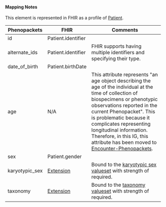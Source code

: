 #### Mapping Notes

This element is represented in FHIR as a profile of [Patient](https://www.hl7.org/fhir/patient.html). 

| Phenopackets    | FHIR                                                                      | Comments                                                                                       |
| --------------- | ------------------------------------------------------------------------- | ---------------------------------------------------------------------------------------------- |
| id              | Patient.identifier                                                        |                                                                                                |
| alternate_ids   | Patient.identifier                                                        | FHIR supports having multiple identifiers and specifying their type.                           |
| date\_of\_birth | Patient.birthDate                                                         |                                                                                                |
| age             | N/A                                                                       | This attribute represents "an age object describing the age of the individual at the time of collection of biospecimens or phenotypic observations reported in the current Phenopacket". This is problematic because it complicates representing longitudinal information. Therefore, in this IG, this attribute has been moved to [Encounter-Phenopackets](StructureDefinition-Encounter-Phenopackets.html). |
| sex             | Patient.gender                                                            |                                                                                                |
| karyotypic_sex  | [Extension](StructureDefinition-individual-karyotypic-sex.html)           | Bound to the [karyotypic sex valueset](ValueSet-karyotypic-sex.html) with strength of required.|
| taxonomy        | [Extension](StructureDefinition-individual-taxonomy.html)                 | Bound to the [taxonomy valueset](ValueSet-taxonomy.html) with strength of required.            |

